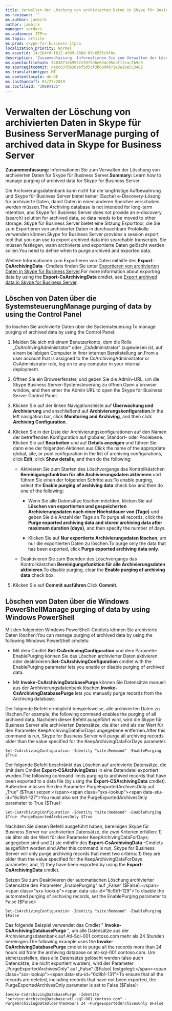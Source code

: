 ```yaml
---
title: Verwalten der Löschung von archivierten Daten in Skype für Business Server
ms.reviewer: ''
ms.author: jambirk
author: jambirk
manager: serdars
ms.audience: ITPro
ms.topic: article
ms.prod: skype-for-business-itpro
localization_priority: Normal
ms.assetid: 14c2b4fd-f612-4909-808d-09c655fc9f8a
description: 'Zusammenfassung: Informationen Sie zum Verwalten der Löschung von archivierten Daten für Skype für Business Server.'
ms.openlocfilehash: 5483871d69932239f5d6e654c95edf1feac7b9d9
ms.sourcegitcommit: da8c037bb30abf5d5cf3b60d4b71e3a10e553402
ms.translationtype: MT
ms.contentlocale: de-DE
ms.lasthandoff: 03/27/2019
ms.locfileid: "30884125"
---
```

# <a name="manage-purging-of-archived-data-in-skype-for-business-server"></a><span data-ttu-id="6c9b1-103">Verwalten der Löschung von archivierten Daten in Skype für Business Server</span><span class="sxs-lookup"><span data-stu-id="6c9b1-103">Manage purging of archived data in Skype for Business Server</span></span>

<span data-ttu-id="6c9b1-104">**Zusammenfassung:** Informationen Sie zum Verwalten der Löschung von archivierten Daten für Skype für Business Server.</span><span class="sxs-lookup"><span data-stu-id="6c9b1-104">**Summary:** Learn how to manage purging of archived data for Skype for Business Server.</span></span>
  
<span data-ttu-id="6c9b1-105">Die Archivierungsdatenbank kann nicht für die langfristige Aufbewahrung und Skype für Business Server bietet keiner (Suche) e-Discovery-Lösung für archivierte Daten, damit Daten in einen anderen Speicher verschoben werden müssen.</span><span class="sxs-lookup"><span data-stu-id="6c9b1-105">The Archiving database is not intended for long-term retention, and Skype for Business Server does not provide an e-discovery (search) solution for archived data, so data needs to be moved to other storage.</span></span> <span data-ttu-id="6c9b1-106">Skype für Business Server bietet eine Sitzung Exporttool, die Sie zum Exportieren von archivierter Daten in durchsuchbare Protokolle verwenden können.</span><span class="sxs-lookup"><span data-stu-id="6c9b1-106">Skype for Business Server provides a session export tool that you can use to export archived data into searchable transcripts.</span></span> <span data-ttu-id="6c9b1-107">Sie müssen festlegen, wann archivierte und exportierte Daten gelöscht werden sollen.</span><span class="sxs-lookup"><span data-stu-id="6c9b1-107">You need to define when to purge archived and exported data.</span></span> 
  
<span data-ttu-id="6c9b1-108">Weitere Informationen zum Exportieren von Daten mithilfe des **Export-CsArchivingData** -Cmdlets finden Sie unter [Exportieren von archivierten Daten in Skype für Business Server](export-archived-data.md).</span><span class="sxs-lookup"><span data-stu-id="6c9b1-108">For more information about exporting data by using the **Export-CsArchivingData** cmdlet, see [Export archived data in Skype for Business Server](export-archived-data.md).</span></span>
  
## <a name="manage-purging-of-data-by-using-the-control-panel"></a><span data-ttu-id="6c9b1-109">Löschen von Daten über die Systemsteuerung</span><span class="sxs-lookup"><span data-stu-id="6c9b1-109">Manage purging of data by using the Control Panel</span></span>

<span data-ttu-id="6c9b1-110">So löschen Sie archivierte Daten über die Systemsteuerung:</span><span class="sxs-lookup"><span data-stu-id="6c9b1-110">To manage purging of archived data by using the Control Panel:</span></span>
  
1. <span data-ttu-id="6c9b1-111">Melden Sie sich mit einem Benutzerkonto, dem die Rolle „CsArchivingAdministrator“ oder „CsAdministrator“ zugewiesen ist, auf einem beliebigen Computer in Ihrer internen Bereitstellung an.</span><span class="sxs-lookup"><span data-stu-id="6c9b1-111">From a user account that is assigned to the CsArchivingAdministrator or CsAdministrator role, log on to any computer in your internal deployment.</span></span> 
    
2. <span data-ttu-id="6c9b1-112">Öffnen Sie ein Browserfenster, und geben Sie die Admin-URL, um die Skype Business Server-Systemsteuerung zu öffnen.</span><span class="sxs-lookup"><span data-stu-id="6c9b1-112">Open a browser window, and then enter the Admin URL to open the Skype for Business Server Control Panel.</span></span> 
    
3. <span data-ttu-id="6c9b1-113">Klicken Sie auf der linken Navigationsleiste auf **Überwachung und Archivierung** und anschließend auf **Archivierungskonfiguration**.</span><span class="sxs-lookup"><span data-stu-id="6c9b1-113">In the left navigation bar, click **Monitoring and Archiving**, and then click **Archiving Configuration**.</span></span>
    
4. <span data-ttu-id="6c9b1-114">Klicken Sie in der Liste der Archivierungskonfigurationen auf den Namen der betreffenden Konfiguration auf globaler, Standort- oder Poolebene. Klicken Sie auf **Bearbeiten** und auf **Details anzeigen** und führen Sie dann eine der folgenden Aktionen aus:</span><span class="sxs-lookup"><span data-stu-id="6c9b1-114">Click the name of the appropriate global, site, or pool configuration in the list of archiving configurations, click **Edit**, click **Show details**, and then do the following:</span></span>
    
   - <span data-ttu-id="6c9b1-115">Aktivieren Sie zum Starten des Löschvorgangs das Kontrollkästchen **Bereinigungsfunktion für alle Archivierungsdaten aktivieren** und führen Sie einen der folgenden Schritte aus:</span><span class="sxs-lookup"><span data-stu-id="6c9b1-115">To enable purging, select the **Enable purging of archiving data** check box and then do one of the following:</span></span>
    
     - <span data-ttu-id="6c9b1-116">Wenn Sie alle Datensätze löschen möchten, klicken Sie auf **Löschen von exportierten und gespeicherten Archivierungsdaten nach einer Höchstdauer von (Tage)** und geben Sie die Anzahl der Tage an.</span><span class="sxs-lookup"><span data-stu-id="6c9b1-116">To purge all records, click the **Purge exported archiving data and stored archiving data after maximum duration (days)**, and then specify the number of days.</span></span>
    
     - <span data-ttu-id="6c9b1-117">Klicken Sie auf **Nur exportierte Archivierungsdaten löschen**, um nur die exportierten Daten zu löschen.</span><span class="sxs-lookup"><span data-stu-id="6c9b1-117">To purge only the data that has been exported, click **Purge exported archiving data only**.</span></span>
    
   - <span data-ttu-id="6c9b1-118">Deaktivieren Sie zum Beenden des Löschvorgangs das Kontrollkästchen **Bereinigungsfunktion für alle Archivierungsdaten aktivieren**.</span><span class="sxs-lookup"><span data-stu-id="6c9b1-118">To disable purging, clear the **Enable purging of archiving data** check box.</span></span>
    
5. <span data-ttu-id="6c9b1-119">Klicken Sie auf **Commit ausführen**.</span><span class="sxs-lookup"><span data-stu-id="6c9b1-119">Click **Commit**.</span></span>
    
## <a name="manage-purging-of-data-by-using-windows-powershell"></a><span data-ttu-id="6c9b1-120">Löschen von Daten über die Windows PowerShell</span><span class="sxs-lookup"><span data-stu-id="6c9b1-120">Manage purging of data by using Windows PowerShell</span></span>

<span data-ttu-id="6c9b1-121">Mit den folgenden Windows PowerShell-Cmdlets können Sie archivierte Daten löschen:</span><span class="sxs-lookup"><span data-stu-id="6c9b1-121">You can manage purging of archived data by using the following Windows PowerShell cmdlets:</span></span>
  
- <span data-ttu-id="6c9b1-122">Mit dem Cmdlet **Set-CsArchivingConfiguration** und dem Parameter EnablePurging können Sie das Löschen archivierter Daten aktivieren oder deaktivieren.</span><span class="sxs-lookup"><span data-stu-id="6c9b1-122">**Set-CsArchivingConfiguration** cmdlet with the EnablePurging parameter lets you enable or disable purging of archived data.</span></span>
    
- <span data-ttu-id="6c9b1-123">Mit **Invoke-CsArchivingDatabasePurge** können Sie Datensätze manuell aus der Archivierungsdatenbank löschen.</span><span class="sxs-lookup"><span data-stu-id="6c9b1-123">**Invoke-CsArchivingDatabasePurge** lets you manually purge records from the Archiving database.</span></span>
    
<span data-ttu-id="6c9b1-124">Der folgende Befehl ermöglicht beispielsweise, alle archivierten Daten zu löschen.</span><span class="sxs-lookup"><span data-stu-id="6c9b1-124">For example, the following command enables the purging of all archived data.</span></span> <span data-ttu-id="6c9b1-125">Nachdem dieser Befehl ausgeführt wird, wird die Skype für Business Server alle archivierten Datensätze, die älter sind als der Wert für den Parameter KeepArchivingDataForDays angegebene entfernen.</span><span class="sxs-lookup"><span data-stu-id="6c9b1-125">After this command is run, Skype for Business Server will purge all archiving records older than the value specified for the KeepArchivingDataForDays parameter.</span></span> 
  
```
Set-CsArchivingConfiguration -Identity "site:Redmond" -EnablePurging $True
```

<span data-ttu-id="6c9b1-126">Der folgende Befehl beschränkt das Löschen auf archivierte Datensätze, die (mit dem Cmdlet **Export-CSArchivingData**) in eine Datendatei exportiert wurden.</span><span class="sxs-lookup"><span data-stu-id="6c9b1-126">The following command limits purging to archived records that have been exported to a data file (by using the **Export-CSArchivingData** cmdlet).</span></span> <span data-ttu-id="6c9b1-127">Außerdem müssen Sie den Parameter PurgeExportedArchivesOnly auf „True“ ($True) setzen:</span><span class="sxs-lookup"><span data-stu-id="6c9b1-127">You must also set the PurgeExportedArchivesOnly parameter to True ($True):</span></span>
  
```
Set-CsArchivingConfiguration -Identity "site:Redmond" -EnablePurging $True -PurgeExportedArchivesOnly $True
```

<span data-ttu-id="6c9b1-128">Nachdem Sie diesen Befehl ausgeführt haben, bereinigen Skype für Business Server nur archivierten Datensätze, die zwei Kriterien erfüllen: 1) sie älter als der Wert für den Parameter KeepArchivingDataForDays; angegeben sind und 2) sie mithilfe des **Export-CsArchivingData** -Cmdlets ausgeführt worden sind.</span><span class="sxs-lookup"><span data-stu-id="6c9b1-128">After this command is run, Skype for Business Server will only purge archiving records that meet two criteria: 1) they are older than the value specified for the KeepArchivingDataForDays parameter; and, 2) they have been exported by using the **Export-CsArchivingData** cmdlet.</span></span>
  
<span data-ttu-id="6c9b1-129">Setzen Sie zum Deaktivieren der automatischen Löschung archivierter Datensätze den Parameter „EnablePurging“ auf „False“ ($False).</span><span class="sxs-lookup"><span data-stu-id="6c9b1-129">To disable the automated purging of archiving records, set the EnablePurging parameter to False ($False):</span></span>
  
```
Set-CsArchivingConfiguration -Identity "site:Redmond" -EnablePurging $False
```

<span data-ttu-id="6c9b1-130">Das folgende Beispiel verwendet das Cmdlet " **Invoke-CsArchivingDatabasePurge** ", um alle Datensätze aus der Archivierungsdatenbank auf Atl-Sql-001.contoso.com mehr als 24 Stunden bereinigen.</span><span class="sxs-lookup"><span data-stu-id="6c9b1-130">The following example uses the **Invoke-CsArchivingDatabasePurge** cmdlet to purge all the records more than 24 hours old from the archiving database on atl-sql-001.contoso.com.</span></span> <span data-ttu-id="6c9b1-131">Um sicherzustellen, dass alle Datensätze gelöscht werden (also auch Datensätze, die nicht exportiert wurden), wird der Parameter „PurgeExportedArchivesOnly“ auf „False“ ($False) festgelegt:</span><span class="sxs-lookup"><span data-stu-id="6c9b1-131">To ensure that all the records are deleted, including records that have not been exported, the PurgeExportedArchivesOnly parameter is set to False ($False):</span></span>
  
```
Invoke-CsArchivingDatabasePurge -Identity "service:ArchivingDatabase:atl-sql-001.contoso.com" -PurgeArchivingDataOlderThanHours 24 -PurgeExportedArchivesOnly $False
```
